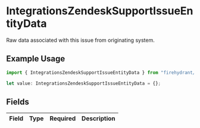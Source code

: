 # IntegrationsZendeskSupportIssueEntityData

Raw data associated with this issue from originating system.

## Example Usage

```typescript
import { IntegrationsZendeskSupportIssueEntityData } from "firehydrant/models/components";

let value: IntegrationsZendeskSupportIssueEntityData = {};
```

## Fields

| Field       | Type        | Required    | Description |
| ----------- | ----------- | ----------- | ----------- |